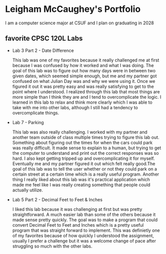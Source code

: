# Leigham McCaughey's Portfolio

I am a computer science major at CSUF and I plan on graduating in 2028

## favorite CPSC 120L Labs

- Lab 3 Part 2 - Date Difference

	This lab was one of my favorites because it really challenged me at first because I was confused by how it worked and what I was doing. The goal of this lab was to figure out how many days were in between two given dates, which seemed simple enough, but me and my partner got confused on what Julian Day was and why we were using it. Once we figured it out it was pretty easy and was really satisfying to get to the point where I understood. I realized through this lab that most things are more simple than I think they are and I tend to overcomplicate the logic. I learned in this lab to relax and think more clearly which I was able to take with me into other labs, although I still had a tendency to overcomplicate things.

- Lab 7 - Parking

	This lab was also really challenging. I worked with my partner and another team outside of class multiple times trying to figure this lab out. Something about figuring out the times for when the cars could park was really difficult. It made sense to explain to a human, but trying to get the computer to understand and print out the correct responses was so hard. I also kept getting tripped up and overcomplicating it for myself. Eventually me and my partner figured it out which felt really good.The goal of this lab was to tell the user whether or not they could park on a certain street at a certain time which is a really useful program. Another thing I really liked about this lab was it's practical application which made me feel like I was really creating something that people could actually utilize.

- Lab 5 Part 2 - Decimal Feet to Feet & Inches

	I liked this lab because it was challenging at first but was pretty straightforward. A much easier lab than some of the others because it made sense pretty quickly. The goal was to make a program that could convert Decimal Feet to Feet and Inches which is a pretty useful program that was straight forward to implement. This was definietly one of my favorites because of how quickly I understood the assignment, usually I prefer a challenge but it was a welcome change of pace after struggling so much with the other labs. 
